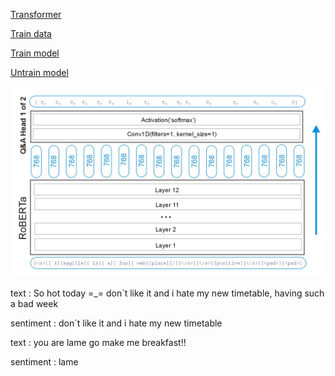 [Transformer](https://huggingface.co/)

[Train data](https://www.kaggle.com/c/tweet-sentiment-extraction)


[Train model](https://www.kaggle.com/ajax0564/with-processing)


[Untrain model](https://www.kaggle.com/cdeotte/tf-roberta)




![model](https://github.com/Ajax0564/TextSummary/blob/master/model.jpg)








text : So hot today =_= don`t like it and i hate my new timetable, having such a bad week

sentiment :  don`t like it and i hate my new timetable

text : you are lame go make me breakfast!!


sentiment : lame
